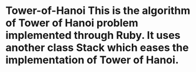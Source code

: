 Tower-of-Hanoi
  This is the algorithm of Tower of Hanoi problem implemented through Ruby.
  It uses another class Stack which eases the implementation of Tower of Hanoi.
==============